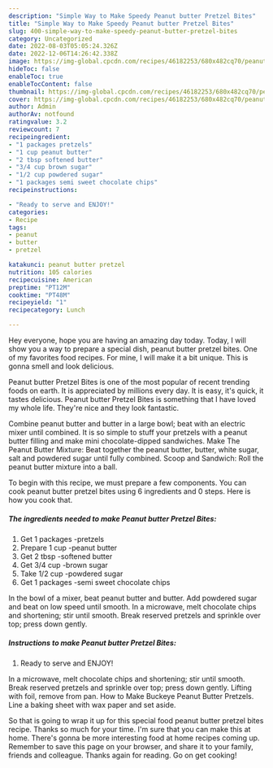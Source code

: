 ```yaml
---
description: "Simple Way to Make Speedy Peanut butter Pretzel Bites"
title: "Simple Way to Make Speedy Peanut butter Pretzel Bites"
slug: 400-simple-way-to-make-speedy-peanut-butter-pretzel-bites
category: Uncategorized
date: 2022-08-03T05:05:24.326Z
date: 2022-12-06T14:26:42.338Z
image: https://img-global.cpcdn.com/recipes/46182253/680x482cq70/peanut-butter-pretzel-bites-recipe-main-photo.jpg
hideToc: false
enableToc: true
enableTocContent: false
thumbnail: https://img-global.cpcdn.com/recipes/46182253/680x482cq70/peanut-butter-pretzel-bites-recipe-main-photo.jpg
cover: https://img-global.cpcdn.com/recipes/46182253/680x482cq70/peanut-butter-pretzel-bites-recipe-main-photo.jpg
author: Admin
authorAv: notfound
ratingvalue: 3.2
reviewcount: 7
recipeingredient:
- "1 packages pretzels"
- "1 cup peanut butter"
- "2 tbsp softened butter"
- "3/4 cup brown sugar"
- "1/2 cup powdered sugar"
- "1 packages semi sweet chocolate chips"
recipeinstructions:

- "Ready to serve and ENJOY!"
categories:
- Recipe
tags:
- peanut
- butter
- pretzel

katakunci: peanut butter pretzel 
nutrition: 105 calories
recipecuisine: American
preptime: "PT12M"
cooktime: "PT48M"
recipeyield: "1"
recipecategory: Lunch

---
```



Hey everyone, hope you are having an amazing day today. Today, I will show you a way to prepare a special dish, peanut butter pretzel bites. One of my favorites food recipes. For mine, I will make it a bit unique. This is gonna smell and look delicious.

Peanut butter Pretzel Bites is one of the most popular of recent trending foods on earth. It is appreciated by millions every day. It is easy, it's quick, it tastes delicious. Peanut butter Pretzel Bites is something that I have loved my whole life. They're nice and they look fantastic.

Combine peanut butter and butter in a large bowl; beat with an electric mixer until combined. It is so simple to stuff your pretzels with a peanut butter filling and make mini chocolate-dipped sandwiches. Make The Peanut Butter Mixture: Beat together the peanut butter, butter, white sugar, salt and powdered sugar until fully combined. Scoop and Sandwich: Roll the peanut butter mixture into a ball.


To begin with this recipe, we must prepare a few components. You can cook peanut butter pretzel bites using 6 ingredients and 0 steps. Here is how you cook that.

<!--inarticleads1-->

##### The ingredients needed to make Peanut butter Pretzel Bites:

1. Get 1 packages -pretzels
1. Prepare 1 cup -peanut butter
1. Get 2 tbsp -softened butter
1. Get 3/4 cup -brown sugar
1. Take 1/2 cup -powdered sugar
1. Get 1 packages -semi sweet chocolate chips


In the bowl of a mixer, beat peanut butter and butter. Add powdered sugar and beat on low speed until smooth. In a microwave, melt chocolate chips and shortening; stir until smooth. Break reserved pretzels and sprinkle over top; press down gently. 

<!--inarticleads2-->

##### Instructions to make Peanut butter Pretzel Bites:


1. Ready to serve and ENJOY!

In a microwave, melt chocolate chips and shortening; stir until smooth. Break reserved pretzels and sprinkle over top; press down gently. Lifting with foil, remove from pan. How to Make Buckeye Peanut Butter Pretzels. Line a baking sheet with wax paper and set aside. 

So that is going to wrap it up for this special food peanut butter pretzel bites recipe. Thanks so much for your time. I'm sure that you can make this at home. There's gonna be more interesting food at home recipes coming up. Remember to save this page on your browser, and share it to your family, friends and colleague. Thanks again for reading. Go on get cooking!
